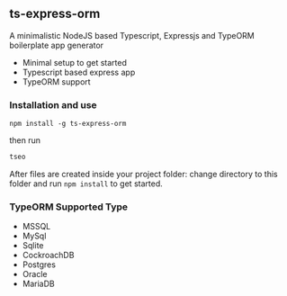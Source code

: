 ## ts-express-orm

A minimalistic NodeJS based Typescript, Expressjs and TypeORM boilerplate app generator

- Minimal setup to get started
- Typescript based express app
- TypeORM support 

### Installation and use
```
npm install -g ts-express-orm
```
then run 
```js
tseo
```
After files are created inside your project folder:
change directory to this folder and run `npm install` to get started.

### TypeORM Supported Type

- MSSQL
- MySql
- Sqlite
- CockroachDB
- Postgres
- Oracle
- MariaDB

